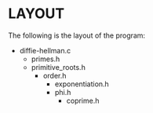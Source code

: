 # LAYOUT
The following is the layout of the program:
- diffie-hellman.c
  - primes.h
  - primitive_roots.h
    - order.h
      - exponentiation.h
      - phi.h
        - coprime.h
